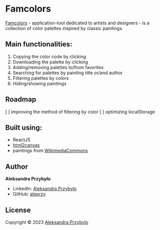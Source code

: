 # Famcolors

[Famcolors]() - application-tool dedicated to artists and designers - is a collection of color palettes inspired by classic paintings.

## Main functionalities:

1. Copying the color code by clicking
2. Downloading the palette by clicking
3. Adding/removing palettes to/from favorites
4. Searching for palettes by painting title or/and author
5. Filtering palettes by colors
6. Hiding/showing paintings

## Roadmap

[ ] improving the method of filtering by color
[ ] optimizing localStorage

## Built using:

- ReactJS
- [html2canvas](https://github.com/niklasvh/html2canvas)
- paintings from [WikimediaCommons](https://commons.wikimedia.org/)

## Author

**Aleksandra Przybyło**

- LinkedIn: [Aleksandra Przybylo](https://www.linkedin.com/in/aleprzy/)
- GitHub: [aleprzy](https://github.com/aleprzy)

## License

Copyright © 2023 [Aleksandra Przybylo](https://github.com/aleprzy)
